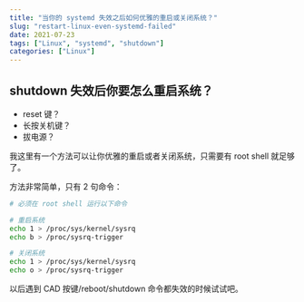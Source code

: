 ```yaml
---
title: "当你的 systemd 失效之后如何优雅的重启或关闭系统？"
slug: "restart-linux-even-systemd-failed"
date: 2021-07-23
tags: ["Linux", "systemd", "shutdown"]
categories: ["Linux"]
---
```


## shutdown 失效后你要怎么重启系统？

- reset 键？
- 长按关机键？
- 拔电源？

我这里有一个方法可以让你优雅的重启或者关闭系统，只需要有 root shell 就足够了。

方法非常简单，只有 2 句命令：
```bash
# 必须在 root shell 运行以下命令

# 重启系统
echo 1 > /proc/sys/kernel/sysrq
echo b > /proc/sysrq-trigger

# 关闭系统
echo 1 > /proc/sys/kernel/sysrq
echo o > /proc/sysrq-trigger
```

以后遇到 CAD 按键/reboot/shutdown 命令都失效的时候试试吧。
